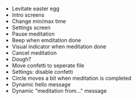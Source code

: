 - Levitate easter egg
- Intro screens
- Change min/max time
- Settings screen
- Pause meditation
- Beep when emditation done
- Visual indicator when meditation done
- Cancel meditation
- Dough?
- Move confetti to seperate file
- Settings: disable confetti
- Circle moves a bit when meditation is completed
- Dynamic hello message
- Dynamic "meditation from..." message